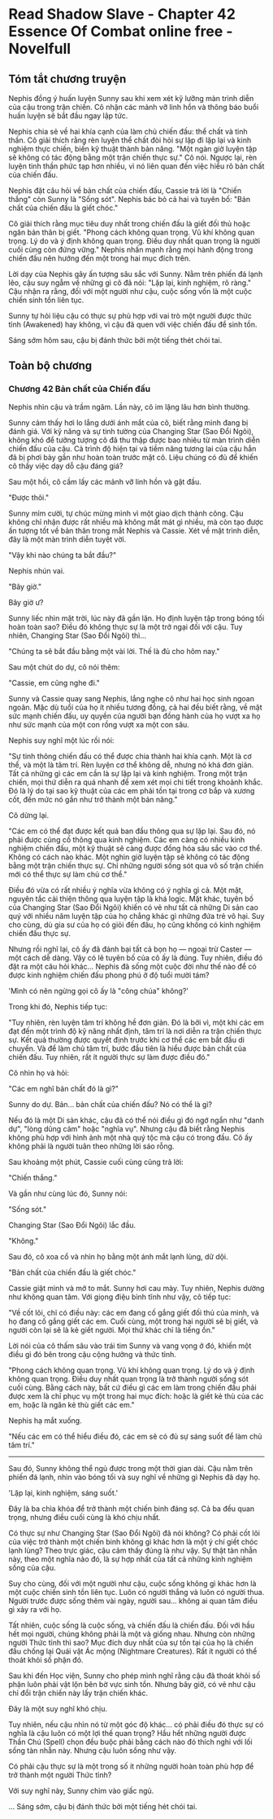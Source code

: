 # Read Shadow Slave - Chapter 42 Essence Of Combat online free - Novelfull

## Tóm tắt chương truyện

Nephis đồng ý huấn luyện Sunny sau khi xem xét kỹ lưỡng màn trình diễn của cậu trong trận chiến. Cô nhận các mảnh vỡ linh hồn và thông báo buổi huấn luyện sẽ bắt đầu ngay lập tức.

Nephis chia sẻ về hai khía cạnh của làm chủ chiến đấu: thể chất và tinh thần. Cô giải thích rằng rèn luyện thể chất đòi hỏi sự lặp đi lặp lại và kinh nghiệm thực chiến, biến kỹ thuật thành bản năng. "Một ngàn giờ luyện tập sẽ không có tác động bằng một trận chiến thực sự." Cô nói. Ngược lại, rèn luyện tinh thần phức tạp hơn nhiều, vì nó liên quan đến việc hiểu rõ bản chất của chiến đấu.

Nephis đặt câu hỏi về bản chất của chiến đấu, Cassie trả lời là "Chiến thắng" còn Sunny là "Sống sót". Nephis bác bỏ cả hai và tuyên bố: "Bản chất của chiến đấu là giết chóc."

Cô giải thích rằng mục tiêu duy nhất trong chiến đấu là giết đối thủ hoặc ngăn bản thân bị giết. "Phong cách không quan trọng. Vũ khí không quan trọng. Lý do và ý định không quan trọng. Điều duy nhất quan trọng là người cuối cùng còn đứng vững." Nephis nhấn mạnh rằng mọi hành động trong chiến đấu nên hướng đến một trong hai mục đích trên.

Lời dạy của Nephis gây ấn tượng sâu sắc với Sunny. Nằm trên phiến đá lạnh lẽo, cậu suy ngẫm về những gì cô đã nói: "Lặp lại, kinh nghiệm, rõ ràng." Cậu nhận ra rằng, đối với một người như cậu, cuộc sống vốn là một cuộc chiến sinh tồn liên tục.

Sunny tự hỏi liệu cậu có thực sự phù hợp với vai trò một người được thức tỉnh (Awakened) hay không, vì cậu đã quen với việc chiến đấu để sinh tồn.

Sáng sớm hôm sau, cậu bị đánh thức bởi một tiếng thét chói tai.

## Toàn bộ chương

### Chương 42 Bản chất của Chiến đấu

Nephis nhìn cậu và trầm ngâm. Lần này, cô im lặng lâu hơn bình thường.

Sunny cảm thấy hơi lo lắng dưới ánh mắt của cô, biết rằng mình đang bị đánh giá. Với kỹ năng và sự tinh tường của Changing Star (Sao Đổi Ngôi), không khó để tưởng tượng cô đã thu thập được bao nhiêu từ màn trình diễn chiến đấu của cậu. Cả trình độ hiện tại và tiềm năng tương lai của cậu hẳn đã bị phơi bày gần như hoàn toàn trước mặt cô. Liệu chúng có đủ để khiến cô thấy việc dạy dỗ cậu đáng giá?

Sau một hồi, cô cầm lấy các mảnh vỡ linh hồn và gật đầu.

"Được thôi."

Sunny mỉm cười, tự chúc mừng mình vì một giao dịch thành công. Cậu không chỉ nhận được rất nhiều mà không mất mát gì nhiều, mà còn tạo được ấn tượng tốt về bản thân trong mắt Nephis và Cassie. Xét về mặt trình diễn, đây là một màn trình diễn tuyệt vời.

"Vậy khi nào chúng ta bắt đầu?"

Nephis nhún vai.

"Bây giờ."

Bây giờ ư?

Sunny liếc nhìn mặt trời, lúc này đã gần lặn. Họ định luyện tập trong bóng tối hoàn toàn sao? Điều đó không thực sự là một trở ngại đối với cậu. Tuy nhiên, Changing Star (Sao Đổi Ngôi) thì...

"Chúng ta sẽ bắt đầu bằng một vài lời. Thế là đủ cho hôm nay."

Sau một chút do dự, cô nói thêm:

"Cassie, em cũng nghe đi."

Sunny và Cassie quay sang Nephis, lắng nghe cô như hai học sinh ngoan ngoãn. Mặc dù tuổi của họ ít nhiều tương đồng, cả hai đều biết rằng, về mặt sức mạnh chiến đấu, uy quyền của người bạn đồng hành của họ vượt xa họ như sức mạnh của một con rồng vượt xa một con sâu.

Nephis suy nghĩ một lúc rồi nói:

"Sự tinh thông chiến đấu có thể được chia thành hai khía cạnh. Một là cơ thể, và một là tâm trí. Rèn luyện cơ thể không dễ, nhưng nó khá đơn giản. Tất cả những gì các em cần là sự lặp lại và kinh nghiệm. Trong một trận chiến, mọi thứ diễn ra quá nhanh để xem xét mọi chi tiết trong khoảnh khắc. Đó là lý do tại sao kỹ thuật của các em phải tồn tại trong cơ bắp và xương cốt, đến mức nó gần như trở thành một bản năng."

Cô dừng lại.

"Các em có thể đạt được kết quả ban đầu thông qua sự lặp lại. Sau đó, nó phải được củng cố thông qua kinh nghiệm. Các em càng có nhiều kinh nghiệm chiến đấu, một kỹ thuật sẽ càng được đồng hóa sâu sắc vào cơ thể. Không có cách nào khác. Một nghìn giờ luyện tập sẽ không có tác động bằng một trận chiến thực sự. Chỉ những người sống sót qua vô số trận chiến mới có thể thực sự làm chủ cơ thể."

Điều đó vừa có rất nhiều ý nghĩa vừa không có ý nghĩa gì cả. Một mặt, nguyên tắc cải thiện thông qua luyện tập là khá logic. Mặt khác, tuyên bố của Changing Star (Sao Đổi Ngôi) khiến có vẻ như tất cả những Di sản cao quý với nhiều năm luyện tập của họ chẳng khác gì những đứa trẻ vô hại. Suy cho cùng, dù gia sư của họ có giỏi đến đâu, họ cũng không có kinh nghiệm chiến đấu thực sự.

Nhưng rồi nghĩ lại, cô ấy đã đánh bại tất cả bọn họ — ngoại trừ Caster — một cách dễ dàng. Vậy có lẽ tuyên bố của cô ấy là đúng. Tuy nhiên, điều đó đặt ra một câu hỏi khác... Nephis đã sống một cuộc đời như thế nào để có được kinh nghiệm chiến đấu phong phú ở độ tuổi mười tám?

'Mình có nên ngừng gọi cô ấy là "công chúa" không?'

Trong khi đó, Nephis tiếp tục:

"Tuy nhiên, rèn luyện tâm trí không hề đơn giản. Đó là bởi vì, một khi các em đạt đến một trình độ kỹ năng nhất định, tâm trí là nơi diễn ra trận chiến thực sự. Kết quả thường được quyết định trước khi cơ thể các em bắt đầu di chuyển. Và để làm chủ tâm trí, bước đầu tiên là hiểu được bản chất của chiến đấu. Tuy nhiên, rất ít người thực sự làm được điều đó."

Cô nhìn họ và hỏi:

"Các em nghĩ bản chất đó là gì?"

Sunny do dự. Bản... bản chất của chiến đấu? Nó có thể là gì?

Nếu đó là một Di sản khác, cậu đã có thể nói điều gì đó ngớ ngẩn như "danh dự", "lòng dũng cảm" hoặc "nghĩa vụ". Nhưng cậu đã biết rằng Nephis không phù hợp với hình ảnh một nhà quý tộc mà cậu có trong đầu. Cô ấy không phải là người tuân theo những lời sáo rỗng.

Sau khoảng một phút, Cassie cuối cùng cũng trả lời:

"Chiến thắng."

Và gần như cùng lúc đó, Sunny nói:

"Sống sót."

Changing Star (Sao Đổi Ngôi) lắc đầu.

"Không."

Sau đó, cô xoa cổ và nhìn họ bằng một ánh mắt lạnh lùng, dữ dội.

"Bản chất của chiến đấu là giết chóc."

Cassie giật mình và mở to mắt. Sunny hơi cau mày. Tuy nhiên, Nephis dường như không quan tâm. Với giọng điệu bình tĩnh như vậy, cô tiếp tục:

"Về cốt lõi, chỉ có điều này: các em đang cố gắng giết đối thủ của mình, và họ đang cố gắng giết các em. Cuối cùng, một trong hai người sẽ bị giết, và người còn lại sẽ là kẻ giết người. Mọi thứ khác chỉ là tiếng ồn."

Lời nói của cô thấm sâu vào trái tim Sunny và vang vọng ở đó, khiến một điều gì đó bên trong cậu cộng hưởng và thức tỉnh.

"Phong cách không quan trọng. Vũ khí không quan trọng. Lý do và ý định không quan trọng. Điều duy nhất quan trọng là trở thành người sống sót cuối cùng. Bằng cách này, bất cứ điều gì các em làm trong chiến đấu phải được xem là chỉ phục vụ một trong hai mục đích: hoặc là giết kẻ thù của các em, hoặc là ngăn kẻ thù giết các em."

Nephis hạ mắt xuống.

"Nếu các em có thể hiểu điều đó, các em sẽ có đủ sự sáng suốt để làm chủ tâm trí."

***

Sau đó, Sunny không thể ngủ được trong một thời gian dài. Cậu nằm trên phiến đá lạnh, nhìn vào bóng tối và suy nghĩ về những gì Nephis đã dạy họ.

'Lặp lại, kinh nghiệm, sáng suốt.'

Đây là ba chìa khóa để trở thành một chiến binh đáng sợ. Cả ba đều quan trọng, nhưng điều cuối cùng là khó chịu nhất.

Có thực sự như Changing Star (Sao Đổi Ngôi) đã nói không? Có phải cốt lõi của việc trở thành một chiến binh không gì khác hơn là một ý chí giết chóc lạnh lùng? Theo trực giác, cậu cảm thấy đúng là như vậy. Sự thật tàn nhẫn này, theo một nghĩa nào đó, là sự hợp nhất của tất cả những kinh nghiệm sống của cậu.

Suy cho cùng, đối với một người như cậu, cuộc sống không gì khác hơn là một cuộc chiến sinh tồn liên tục. Luôn có người thắng và luôn có người thua. Người trước được sống thêm vài ngày, người sau... không ai quan tâm điều gì xảy ra với họ.

Tất nhiên, cuộc sống là cuộc sống, và chiến đấu là chiến đấu. Đối với hầu hết mọi người, chúng không phải là một và giống nhau. Nhưng còn những người Thức tỉnh thì sao? Mục đích duy nhất của sự tồn tại của họ là chiến đấu chống lại Quái vật Ác mộng (Nightmare Creatures). Rất ít người có thể thoát khỏi số phận đó.

Sau khi đến Học viện, Sunny cho phép mình nghĩ rằng cậu đã thoát khỏi số phận luôn phải vật lộn bên bờ vực sinh tồn. Nhưng bây giờ, có vẻ như cậu chỉ đổi trận chiến này lấy trận chiến khác.

Đây là một suy nghĩ khó chịu.

Tuy nhiên, nếu cậu nhìn nó từ một góc độ khác... có phải điều đó thực sự có nghĩa là cậu luôn có một lợi thế quan trọng? Hầu hết những người được Thần Chú (Spell) chọn đều buộc phải bằng cách nào đó thích nghi với lối sống tàn nhẫn này. Nhưng cậu luôn sống như vậy.

Có phải cậu thực sự là một trong số ít những người hoàn toàn phù hợp để trở thành một người Thức tỉnh?

Với suy nghĩ này, Sunny chìm vào giấc ngủ.

... Sáng sớm, cậu bị đánh thức bởi một tiếng hét chói tai.